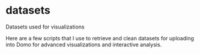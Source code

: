 # datasets
Datasets used for visualizations

Here are a few scripts that I use to retrieve and clean datasets for uploading into Domo for advanced visualizations and interactive analysis.
